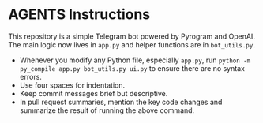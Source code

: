 # AGENTS Instructions

This repository is a simple Telegram bot powered by Pyrogram and OpenAI.
The main logic now lives in `app.py` and helper functions are in `bot_utils.py`.

* Whenever you modify any Python file, especially `app.py`, run
  `python -m py_compile app.py bot_utils.py ui.py` to ensure there are no syntax errors.
* Use four spaces for indentation.
* Keep commit messages brief but descriptive.
* In pull request summaries, mention the key code changes and summarize
  the result of running the above command.
